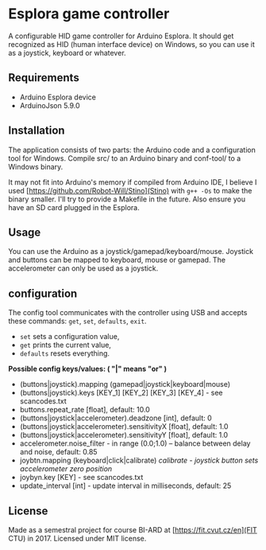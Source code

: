 # Esplora game controller
A configurable HID game controller for Arduino Esplora.
It should get recognized as HID (human interface device) on Windows,
so you can use it as a joystick, keyboard or whatever.

## Requirements
- Arduino Esplora device
- ArduinoJson 5.9.0

## Installation
The application consists of two parts: the Arduino code and a configuration tool for Windows.
Compile src/ to an Arduino binary and conf-tool/ to a Windows binary.


It may not fit into Arduino's memory if compiled from Arduino IDE, I believe I used [https://github.com/Robot-Will/Stino](Stino) with ```g++ -Os``` to make the binary smaller.
I'll try to provide a Makefile in the future.
Also ensure you have an SD card plugged in the Esplora.

## Usage
You can use the Arduino as a joystick/gamepad/keyboard/mouse.
Joystick and buttons can be mapped to keyboard, mouse or gamepad.
The accelerometer can only be used as a joystick.

## configuration
The config tool communicates with the controller using USB and
accepts these commands: `get`, `set`, `defaults`, `exit`.
- `set` sets a configuration value,
- `get` prints the current value,
- `defaults` resets everything.

**Possible config keys/values: ( "|" means "or" )**
- (buttons|joystick).mapping (gamepad|joystick|keyboard|mouse)
- (buttons|joystick).keys [KEY_1] [KEY_2] [KEY_3] [KEY_4] - see scancodes.txt
- buttons.repeat_rate [float], default: 10.0
- (buttons|joystick|accelerometer).deadzone [int], default: 0
- (buttons|joystick|accelerometer).sensitivityX [float], default: 1.0
- (buttons|joystick|accelerometer).sensitivityY [float], default: 1.0
- accelerometer.noise_filter - in range (0.0;1.0) – balance between delay and noise, default: 0.85
- joybtn.mapping (keyboard|click|calibrate) _calibrate - joystick button sets accelerometer zero position_
- joybyn.key [KEY] - see scancodes.txt
- update_interval [int] - update interval in milliseconds, default: 25


## License
Made as a semestral project for course BI-ARD at [https://fit.cvut.cz/en](FIT CTU) in 2017.
Licensed under MIT license.
